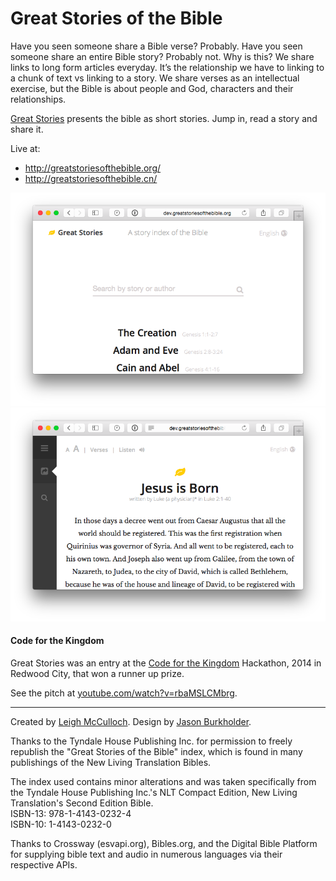 # Great Stories of the Bible

Have you seen someone share a Bible verse? Probably. Have you seen someone share an entire Bible story? Probably not. Why is this? We share links to long form articles everyday. It’s the relationship we have to linking to a chunk of text vs linking to a story. We share verses as an intellectual exercise, but the Bible is about people and God, characters and their relationships.

[Great Stories](http://greatstories.org) presents the bible as short stories. Jump in, read a story and share it.

Live at:

* http://greatstoriesofthebible.org/
* http://greatstoriesofthebible.cn/

![](README-1.png)
![](README-2.png)

#### Code for the Kingdom

Great Stories was an entry at the [Code for the Kingdom](http://codeforthekingdom.org/) Hackathon, 2014 in Redwood City, that won a runner up prize.

See the pitch at [youtube.com/watch?v=rbaMSLCMbrg](https://www.youtube.com/watch?v=rbaMSLCMbrg).

------

Created by [Leigh McCulloch](https://leighmcculloch.com). Design by [Jason Burkholder](http://jtburkholder.com/).

Thanks to the Tyndale House Publishing Inc. for permission to freely
republish the "Great Stories of the Bible" index, which is found in many
publishings of the New Living Translation Bibles. 

The index used contains minor alterations and was taken specifically
from the Tyndale House Publishing Inc.'s NLT Compact Edition, New Living
Translation's Second Edition Bible.  
ISBN-13: 978-1-4143-0232-4  
ISBN-10: 1-4143-0232-0

Thanks to Crossway (esvapi.org), Bibles.org, and the Digital Bible Platform for supplying bible text and audio in numerous languages via their respective APIs.
